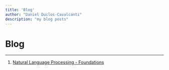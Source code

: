 ```yaml
---
title: 'Blog'
author: "Daniel Duclos-Cavalcanti"
description: "my blog posts"
---
```


# Blog

<hr />

1. [Natural Language Processing - Foundations](/blog/nlp)
